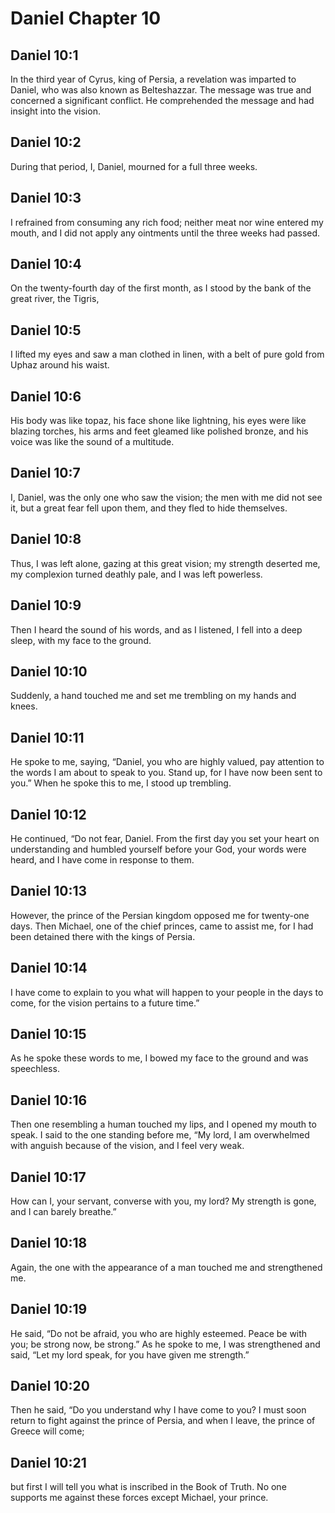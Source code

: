 # Daniel Chapter 10

## Daniel 10:1
In the third year of Cyrus, king of Persia, a revelation was imparted to Daniel, who was also known as Belteshazzar. The message was true and concerned a significant conflict. He comprehended the message and had insight into the vision.

## Daniel 10:2
During that period, I, Daniel, mourned for a full three weeks.

## Daniel 10:3
I refrained from consuming any rich food; neither meat nor wine entered my mouth, and I did not apply any ointments until the three weeks had passed.

## Daniel 10:4
On the twenty-fourth day of the first month, as I stood by the bank of the great river, the Tigris,

## Daniel 10:5
I lifted my eyes and saw a man clothed in linen, with a belt of pure gold from Uphaz around his waist.

## Daniel 10:6
His body was like topaz, his face shone like lightning, his eyes were like blazing torches, his arms and feet gleamed like polished bronze, and his voice was like the sound of a multitude.

## Daniel 10:7
I, Daniel, was the only one who saw the vision; the men with me did not see it, but a great fear fell upon them, and they fled to hide themselves.

## Daniel 10:8
Thus, I was left alone, gazing at this great vision; my strength deserted me, my complexion turned deathly pale, and I was left powerless.

## Daniel 10:9
Then I heard the sound of his words, and as I listened, I fell into a deep sleep, with my face to the ground.

## Daniel 10:10
Suddenly, a hand touched me and set me trembling on my hands and knees.

## Daniel 10:11
He spoke to me, saying, “Daniel, you who are highly valued, pay attention to the words I am about to speak to you. Stand up, for I have now been sent to you.” When he spoke this to me, I stood up trembling.

## Daniel 10:12
He continued, “Do not fear, Daniel. From the first day you set your heart on understanding and humbled yourself before your God, your words were heard, and I have come in response to them.

## Daniel 10:13
However, the prince of the Persian kingdom opposed me for twenty-one days. Then Michael, one of the chief princes, came to assist me, for I had been detained there with the kings of Persia.

## Daniel 10:14
I have come to explain to you what will happen to your people in the days to come, for the vision pertains to a future time.”

## Daniel 10:15
As he spoke these words to me, I bowed my face to the ground and was speechless.

## Daniel 10:16
Then one resembling a human touched my lips, and I opened my mouth to speak. I said to the one standing before me, “My lord, I am overwhelmed with anguish because of the vision, and I feel very weak.

## Daniel 10:17
How can I, your servant, converse with you, my lord? My strength is gone, and I can barely breathe.”

## Daniel 10:18
Again, the one with the appearance of a man touched me and strengthened me.

## Daniel 10:19
He said, “Do not be afraid, you who are highly esteemed. Peace be with you; be strong now, be strong.” As he spoke to me, I was strengthened and said, “Let my lord speak, for you have given me strength.”

## Daniel 10:20
Then he said, “Do you understand why I have come to you? I must soon return to fight against the prince of Persia, and when I leave, the prince of Greece will come;

## Daniel 10:21
but first I will tell you what is inscribed in the Book of Truth. No one supports me against these forces except Michael, your prince.
